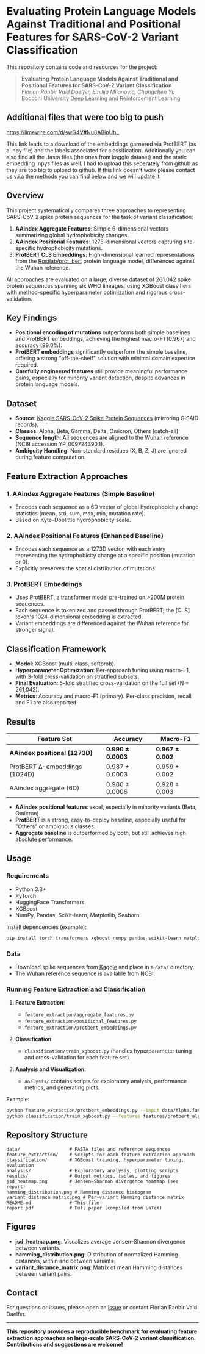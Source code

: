 # Evaluating Protein Language Models Against Traditional and Positional Features for SARS-CoV-2 Variant Classification

This repository contains code and resources for the project:

> **Evaluating Protein Language Models Against Traditional and Positional Features for SARS-CoV-2 Variant Classification**  
> *Florian Ranbir Vaid Daelfer, Emilija Milanovic, Changchen Yu*  
> Bocconi University Deep Learning and Reinforcement Learning


## Additional files that were too big to push 
https://limewire.com/d/swG4V#Nu8ABipUhL

This link leads to a download of the embeddings garnered via ProtBERT (as a .npy file) and the labels associated for classification. Additionally you can also find all the .fasta files (the ones from kaggle dataset) and the static embedding .npys files as well. I had to upload this seperately from github as they are too big to upload to github. If this link doesn't work please contact us v.i.a the methods you can find below and we will update it
## Overview

This project systematically compares three approaches to representing SARS-CoV-2 spike protein sequences for the task of variant classification:

1. **AAindex Aggregate Features**: Simple 6-dimensional vectors summarizing global hydrophobicity changes.
2. **AAindex Positional Features**: 1273-dimensional vectors capturing site-specific hydrophobicity mutations.
3. **ProtBERT CLS Embeddings**: High-dimensional learned representations from the [Rostlab/prot_bert](https://huggingface.co/Rostlab/prot_bert) protein language model, differenced against the Wuhan reference.

All approaches are evaluated on a large, diverse dataset of 261,042 spike protein sequences spanning six WHO lineages, using XGBoost classifiers with method-specific hyperparameter optimization and rigorous cross-validation.

## Key Findings

- **Positional encoding of mutations** outperforms both simple baselines and ProtBERT embeddings, achieving the highest macro-F1 (0.967) and accuracy (99.0%).
- **ProtBERT embeddings** significantly outperform the simple baseline, offering a strong "off-the-shelf" solution with minimal domain expertise required.
- **Carefully engineered features** still provide meaningful performance gains, especially for minority variant detection, despite advances in protein language models.

## Dataset

- **Source**: [Kaggle SARS-CoV-2 Spike Protein Sequences](https://www.kaggle.com/datasets/edumath/sars-cov-2-spike-sequences) (mirroring GISAID records).
- **Classes**: Alpha, Beta, Gamma, Delta, Omicron, Others (catch-all).
- **Sequence length**: All sequences are aligned to the Wuhan reference (NCBI accession YP_009724390.1).
- **Ambiguity Handling**: Non-standard residues (X, B, Z, J) are ignored during feature computation.

## Feature Extraction Approaches

### 1. AAindex Aggregate Features (Simple Baseline)
- Encodes each sequence as a 6D vector of global hydrophobicity change statistics (mean, std, sum, max, min, mutation rate).
- Based on Kyte–Doolittle hydrophobicity scale.

### 2. AAindex Positional Features (Enhanced Baseline)
- Encodes each sequence as a 1273D vector, with each entry representing the hydrophobicity change at a specific position (mutation or 0).
- Explicitly preserves the spatial distribution of mutations.

### 3. ProtBERT Embeddings
- Uses [ProtBERT](https://huggingface.co/Rostlab/prot_bert), a transformer model pre-trained on >200M protein sequences.
- Each sequence is tokenized and passed through ProtBERT; the [CLS] token's 1024-dimensional embedding is extracted.
- Variant embeddings are differenced against the Wuhan reference for stronger signal.

## Classification Framework

- **Model**: XGBoost (multi-class, softprob).
- **Hyperparameter Optimization**: Per-approach tuning using macro-F1, with 3-fold cross-validation on stratified subsets.
- **Final Evaluation**: 5-fold stratified cross-validation on the full set (N = 261,042).
- **Metrics**: Accuracy and macro-F1 (primary). Per-class precision, recall, and F1 are also reported.

## Results

| Feature Set                | Accuracy           | Macro-F1           |
|----------------------------|-------------------|--------------------|
| **AAindex positional (1273D)** | **0.990 ± 0.0003** | **0.967 ± 0.002**  |
| ProtBERT Δ-embeddings (1024D)  | 0.987 ± 0.0003     | 0.959 ± 0.002      |
| AAindex aggregate (6D)         | 0.980 ± 0.0006     | 0.928 ± 0.003      |

- **AAindex positional features** excel, especially in minority variants (Beta, Omicron).
- **ProtBERT** is a strong, easy-to-deploy baseline, especially useful for "Others" or ambiguous classes.
- **Aggregate baseline** is outperformed by both, but still achieves high absolute performance.

## Usage

### Requirements

- Python 3.8+
- PyTorch
- HuggingFace Transformers
- XGBoost
- NumPy, Pandas, Scikit-learn, Matplotlib, Seaborn

Install dependencies (example):
```bash
pip install torch transformers xgboost numpy pandas scikit-learn matplotlib seaborn
```

### Data

- Download spike sequences from [Kaggle](https://www.kaggle.com/datasets/edumath/sars-cov-2-spike-sequences) and place in a `data/` directory.
- The Wuhan reference sequence is available from [NCBI](https://www.ncbi.nlm.nih.gov/protein/YP_009724390.1?report=fasta).

### Running Feature Extraction and Classification

1. **Feature Extraction**:  
   - `feature_extraction/aggregate_features.py`  
   - `feature_extraction/positional_features.py`  
   - `feature_extraction/protbert_embeddings.py`

2. **Classification**:  
   - `classification/train_xgboost.py` (handles hyperparameter tuning and cross-validation for each feature set)

3. **Analysis and Visualization**:  
   - `analysis/` contains scripts for exploratory analysis, performance metrics, and generating plots.

Example:
```bash
python feature_extraction/protbert_embeddings.py --input data/Alpha.fasta --output features/protbert_alpha.npy
python classification/train_xgboost.py --features features/protbert_alpha.npy --labels data/labels.csv
```

## Repository Structure

```
data/                  # FASTA files and reference sequences
feature_extraction/    # Scripts for each feature extraction approach
classification/        # XGBoost training, hyperparameter tuning, evaluation
analysis/              # Exploratory analysis, plotting scripts
results/               # Output metrics, tables, and figures
jsd_heatmap.png        # Jensen–Shannon divergence heatmap (see report)
hamming_distribution.png # Hamming distance histogram
variant_distance_matrix.png # Per-variant Hamming distance matrix
README.md              # This file
report.pdf             # Full paper (compiled from LaTeX)
```

## Figures

- **jsd_heatmap.png**: Visualizes average Jensen–Shannon divergence between variants.
- **hamming_distribution.png**: Distribution of normalized Hamming distances, within and between variants.
- **variant_distance_matrix.png**: Matrix of mean Hamming distances between variant pairs.

## Contact

For questions or issues, please open an [issue](https://github.com/ranbirdaefler/Covid19-BERT/issues) or contact Florian Ranbir Vaid Daelfer.

---

**This repository provides a reproducible benchmark for evaluating feature extraction approaches on large-scale SARS-CoV-2 variant classification. Contributions and suggestions are welcome!**
